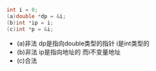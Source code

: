 ```cpp
int i = 0;
(a)double *dp = &i;
(b)int *ip = i;
(c)int *p = &i;
```
- (a)非法 dp是指向double类型的指针 i是int类型的
- (b)非法 ip是指向地址的 而i不变量地址 
- (c)合法
